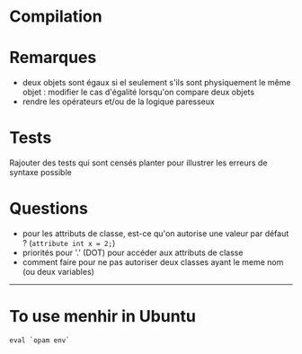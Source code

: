 # Compilation

# Remarques
- deux objets sont égaux si el seulement s'ils sont physiquement le même objet : modifier le cas d'égalité lorsqu'on compare deux objets
- rendre les opérateurs et/ou de la logique paresseux

# Tests
Rajouter des tests qui sont censés planter pour illustrer les erreurs de syntaxe possible

# Questions
- pour les attributs de classe, est-ce qu'on autorise une valeur par défaut ? (`attribute int x = 2;`)
- priorités pour '.' (DOT) pour accéder aux attributs de classe
- comment faire pour ne pas autoriser deux classes ayant le meme nom (ou deux variables)

---
# To use menhir in Ubuntu
```
eval `opam env`
```